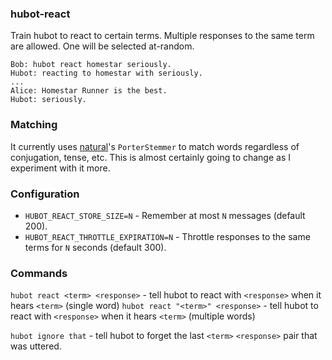 ### hubot-react

Train hubot to react to certain terms. Multiple responses to the same term are allowed. One will be selected at-random.

```
Bob: hubot react homestar seriously.
Hubot: reacting to homestar with seriously.
...
Alice: Homestar Runner is the best.
Hubot: seriously.
```

### Matching

It currently uses [natural](https://github.com/NaturalNode/natural)'s `PorterStemmer` to match words regardless of conjugation, tense, etc. This is almost certainly going to change as I experiment with it more.

### Configuration

- `HUBOT_REACT_STORE_SIZE=N` - Remember at most `N` messages (default 200).
- `HUBOT_REACT_THROTTLE_EXPIRATION=N` - Throttle responses to the same terms for `N` seconds (default 300).


### Commands

`hubot react <term> <response>` - tell hubot to react with `<response>` when it hears `<term>` (single word)
`hubot react "<term>" <response>` - tell hubot to react with `<response>` when it hears `<term>` (multiple words)

`hubot ignore that` - tell hubot to forget the last `<term>` `<response>` pair that was uttered.

